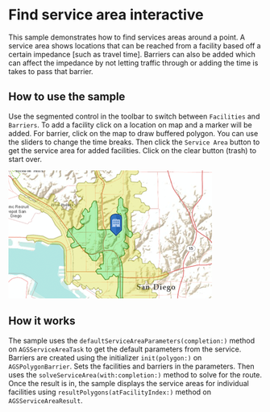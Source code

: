 # Find service area interactive

This sample demonstrates how to find services areas around a point. A service area shows locations that can be reached from a facility based off a certain impedance [such as travel time]. Barriers can also be added which can affect the impedance by not letting traffic through or adding the time is takes to pass that barrier.

## How to use the sample

Use the segmented control in the toolbar to switch between `Facilities` and `Barriers`. To add a facility click on a location on map and a marker will be added. For barrier, click on the map to draw buffered polygon. You can use the sliders to change the time breaks. Then click the `Service Area` button to get the service area for added facilities. Click on the clear button (trash) to start over.

![](image1.png)

## How it works

The sample uses the `defaultServiceAreaParameters(completion:)` method on `AGSServiceAreaTask` to get the default parameters from the service. Barriers are created using the initializer `init(polygon:)` on `AGSPolygonBarrier`. Sets the facilities and barriers in the parameters. Then uses the `solveServiceArea(with:completion:)` method to solve for the route. Once the result is in, the sample displays the service areas for individual facilities using `resultPolygons(atFacilityIndex:)` method on `AGSServiceAreaResult`.







